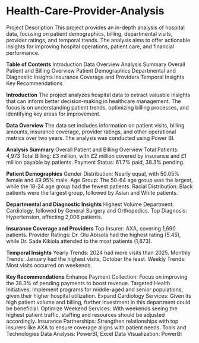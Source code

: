# Health-Care-Provider-Analysis
Project Description
This project provides an in-depth analysis of hospital data, focusing on patient demographics, billing, departmental visits, provider ratings, and temporal trends. The analysis aims to offer actionable insights for improving hospital operations, patient care, and financial performance.

**Table of Contents**
Introduction
Data Overview
Analysis Summary
Overall Patient and Billing Overview
Patient Demographics
Departmental and Diagnostic Insights
Insurance Coverage and Providers
Temporal Insights
Key Recommendations


**Introduction**
The project analyzes hospital data to extract valuable insights that can inform better decision-making in healthcare management. The focus is on understanding patient trends, optimizing billing processes, and identifying key areas for improvement.

**Data Overview**
The data set includes information on patient visits, billing amounts, insurance coverage, provider ratings, and other operational metrics over two years. The analysis was conducted using Power BI.

**Analysis Summary**
Overall Patient and Billing Overview
Total Patients: 4,973
Total Billing: £3 million, with £2 million covered by insurance and £1 million payable by patients.
Payment Status: 61.7% paid, 38.3% pending.

**Patient Demographics**
Gender Distribution: Nearly equal, with 50.05% female and 49.95% male.
Age Group: The 50-64 age group was the largest, while the 18-24 age group had the fewest patients.
Racial Distribution: Black patients were the largest group, followed by Asian and White patients.

**Departmental and Diagnostic Insights**
Highest Volume Department: Cardiology, followed by General Surgery and Orthopedics.
Top Diagnosis: Hypertension, affecting 2,006 patients.

**Insurance Coverage and Providers**
Top Insurer: AXA, covering 1,690 patients.
Provider Ratings: Dr. Olu Abisola had the highest rating (5.45), while Dr. Sade Kikiola attended to the most patients (1,873).

**Temporal Insights**
Yearly Trends: 2024 had more visits than 2025.
Monthly Trends: January had the highest visits, October the least.
Weekly Trends: Most visits occurred on weekends.

**Key Recommendations**
Enhance Payment Collection: Focus on improving the 38.3% of pending payments to boost revenue.
Targeted Health Initiatives: Implement programs for middle-aged and senior populations, given their higher hospital utilization.
Expand Cardiology Services: Given its high patient volume and billing, further investment in this department could be beneficial.
Optimize Weekend Services: With weekends seeing the highest patient traffic, staffing and resources should be adjusted accordingly.
Insurance Partnerships: Strengthen relationships with top insurers like AXA to ensure coverage aligns with patient needs.
Tools and Technologies
Data Analysis: PowerBI, Excel
Data Visualization: PowerBI
